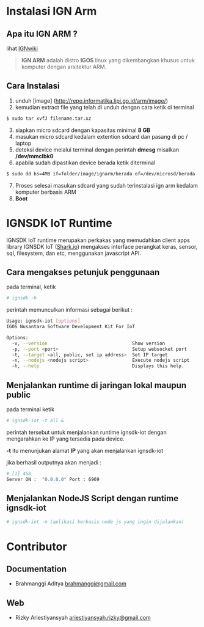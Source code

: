 # Instalasi IGN Arm

## Apa itu IGN ARM ?
lihat [IGNwiki](http://igos-nusantara.or.id/wiki/index.php?title=Halaman_Utama#IGOS_Nusantara_ARM)

> **IGN ARM** adalah distro **IGOS** linux yang dikembangkan khusus untuk komputer dengan arsitektur ARM.

## Cara Instalasi
1. unduh [image] (http://repo.informatika.lipi.go.id/arm/image/)   
2. kemudian extract file yang telah di unduh dengan cara ketik di terminal 
~~~bash
$ sudo tar xvfJ filename.tar.xz
~~~
3. siapkan micro sdcard dengan kapasitas minimal **8 GB**
4. masukan micro sdcard kedalam extention sdcard dan pasang di pc / laptop
5. deteksi device melalui terminal dengan perintah **dmesg** misalkan 
**/dev/mmclbk0**
6. apabila sudah dipastikan device berada ketik diterminal
~~~bash
$ sudo dd bs=4MB if=folder/image/ignarm/berada of=/dev/microsd/berada
~~~
7. Proses selesai masukan sdcard yang sudah terinstalasi ign arm kedalam komputer berbasis ARM
8. **Boot**

# IGNSDK IoT Runtime
IGNSDK IoT runtime merupakan perkakas yang memudahkan client apps library IGNSDK IoT ([Shark.io](npmjs.com/package/shark.io)) mengakses interface perangkat keras, sensor, sql, filesystem, dan etc, menggunakan javascript API.

## Cara mengakses petunjuk penggunaan

pada terminal, ketik
~~~bash
# ignsdk -h
~~~

perintah memunculkan informasi sebagai berikut :
~~~bash
Usage: ignsdk-iot [options]
IGOS Nusantara Software Development Kit For IoT

Options:
  -v, --version                               Show version
  -p, --port <port>                           Setup websocket port
  -t, --target <all, public, set ip address>  Set IP target
  -n, --nodejs <nodejs script>                Execute nodejs script
  -h, --help                                  Displays this help.
~~~

## Menjalankan runtime di jaringan lokal maupun public

pada terminal ketik

~~~bash
# ignsdk-iot -t all &
~~~

perintah tersebut untuk menjalankan runtime ignsdk-iot dengan mengarahkan ke IP yang tersedia pada device.

 **-t** itu menunjukan alamat **IP** yang akan menjalankan ignsdk-iot

jika berhasil outputnya akan menjadi :

~~~bash
# [1] 458
Server ON :  "0.0.0.0" Port : 6969
~~~

## Menjalankan NodeJS Script dengan runtime **ignsdk-iot**

~~~bash
# ignsdk-iot -n (aplikasi berbasis node js yang ingin dijalankan)
~~~

# Contributor
## Documentation
* Brahmanggi Aditya <brahmanggi@gmail.com>

## Web
* Rizky Ariestiyansyah <ariestiyansyah.rizky@gmail.com>
